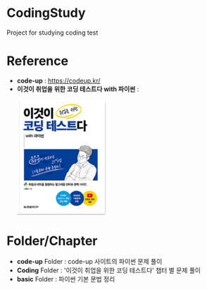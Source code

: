# CodingStudy
 Project for studying coding test

# Reference 
 * **code-up** : <https://codeup.kr/>
 * **이것이 취업을 위한 코딩 테스트다 with 파이썬** : 
 <br/> <br/>![python](./image/python.PNG)
 
 # Folder/Chapter
  * **code-up** Folder : code-up 사이트의 파이썬 문제 풀이 
  * **Coding** Folder : '이것이 취업을 위한 코딩 테스트다' 챕터 별 문제 풀이 
  * **basic** Folder : 파이썬 기본 문법 정리 
  
  
  

